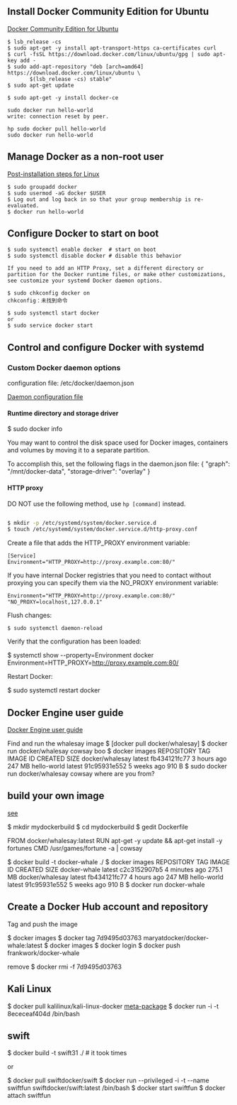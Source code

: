 ## Install Docker Community Edition for Ubuntu
[Docker Community Edition for Ubuntu](https://store.docker.com/editions/community/docker-ce-server-ubuntu?tab=description)


```
$ lsb_release -cs
$ sudo apt-get -y install apt-transport-https ca-certificates curl
$ curl -fsSL https://download.docker.com/linux/ubuntu/gpg | sudo apt-key add -
$ sudo add-apt-repository "deb [arch=amd64] https://download.docker.com/linux/ubuntu \
       $(lsb_release -cs) stable"
$ sudo apt-get update

$ sudo apt-get -y install docker-ce

sudo docker run hello-world
write: connection reset by peer.

hp sudo docker pull hello-world
sudo docker run hello-world
```

## Manage Docker as a non-root user

[Post-installation steps for Linux](https://docs.docker.com/engine/installation/linux/linux-postinstall/)

```
$ sudo groupadd docker
$ sudo usermod -aG docker $USER
$ Log out and log back in so that your group membership is re-evaluated.
$ docker run hello-world
```
## Configure Docker to start on boot

```
$ sudo systemctl enable docker  # start on boot
$ sudo systemctl disable docker # disable this behavior

If you need to add an HTTP Proxy, set a different directory or partition for the Docker runtime files, or make other customizations, see customize your systemd Docker daemon options.

$ sudo chkconfig docker on
chkconfig：未找到命令

$ sudo systemctl start docker
or
$ sudo service docker start
```

## Control and configure Docker with systemd

### Custom Docker daemon options

configuration file: /etc/docker/daemon.json

[Daemon configuration file](https://docs.docker.com/engine/reference/commandline/dockerd//#daemon-configuration-file)

#### Runtime directory and storage driver

$ sudo docker info

You may want to control the disk space used for Docker images, containers and volumes by moving it to a separate partition.

To accomplish this, set the following flags in the daemon.json file:
{
    "graph": "/mnt/docker-data",
    "storage-driver": "overlay"
}

#### HTTP proxy

DO NOT use the following method, use `hp [command]` instead.

```bash

$ mkdir -p /etc/systemd/system/docker.service.d
$ touch /etc/systemd/system/docker.service.d/http-proxy.conf 

```

Create a file that adds the HTTP_PROXY environment variable:

    [Service]
    Environment="HTTP_PROXY=http://proxy.example.com:80/"

If you have internal Docker registries that you need to contact without proxying you can specify them via the NO_PROXY environment variable:

    Environment="HTTP_PROXY=http://proxy.example.com:80/" "NO_PROXY=localhost,127.0.0.1"

Flush changes:

    $ sudo systemctl daemon-reload

Verify that the configuration has been loaded:

$ systemctl show --property=Environment docker
    Environment=HTTP_PROXY=http://proxy.example.com:80/

Restart Docker:

$ sudo systemctl restart docker




## Docker Engine user guide
[Docker Engine user guide](https://docs.docker.com/engine/userguide/)

Find and run the whalesay image
$ [docker pull docker/whalesay]
$ docker run docker/whalesay cowsay boo
$ docker images
 REPOSITORY           TAG         IMAGE ID            CREATED            SIZE
 docker/whalesay      latest      fb434121fc77        3 hours ago        247 MB
 hello-world          latest      91c95931e552        5 weeks ago        910 B
$ sudo docker run docker/whalesay cowsay where are you from?

## build your own image
[see](https://docs.docker.com/engine/getstarted/step_four/)

$ mkdir mydockerbuild
$ cd mydockerbuild
$ gedit Dockerfile

FROM docker/whalesay:latest
RUN apt-get -y update && apt-get install -y fortunes
CMD /usr/games/fortune -a | cowsay

$ docker build -t docker-whale ./ 
$ docker images
    REPOSITORY           TAG          IMAGE ID          CREATED             SIZE
    docker-whale         latest       c2c3152907b5      4 minutes ago       275.1 MB
    docker/whalesay      latest       fb434121fc77      4 hours ago         247 MB
    hello-world          latest       91c95931e552      5 weeks ago         910 B
$ docker run docker-whale

## Create a Docker Hub account and repository

Tag and push the image

$ docker images
$ docker tag 7d9495d03763 maryatdocker/docker-whale:latest
$ docker images
$ docker login
$ docker push frankwork/docker-whale

remove 
$ docker rmi -f 7d9495d03763


## Kali Linux
$ docker pull kalilinux/kali-linux-docker
[meta-package](https://www.kali.org/news/kali-linux-metapackages/)
$ docker run -i -t 8ececeaf404d /bin/bash 

## swift 

$ docker build -t swift31 ./ # it took times

or 

$ docker pull swiftdocker/swift
$ docker run --privileged -i -t --name swiftfun swiftdocker/swift:latest /bin/bash
$ docker start swiftfun
$ docker attach swiftfun

